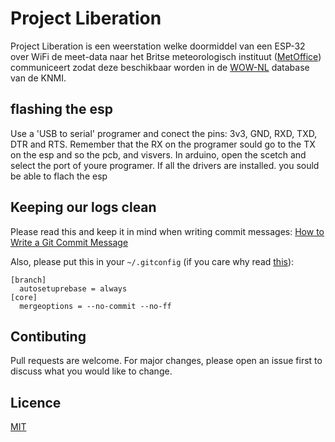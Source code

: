 # Project Liberation
Project Liberation is een weerstation welke doormiddel van een ESP-32 over WiFi
de meet-data naar het Britse meteorologisch instituut
([MetOffice](https://www.metoffice.gov.uk/)) communiceert zodat deze beschikbaar
worden in de [WOW-NL](https://wow.knmi.nl/) database van de KNMI.

## flashing the esp
Use a 'USB to serial' programer and conect the pins: 3v3, GND, RXD, TXD, DTR and RTS. Remember that the RX on the programer sould go to the TX on the esp and so the pcb, and visvers.
In arduino, open the scetch and select the port of youre programer. If all the drivers are installed. you sould be able to flach the esp

## Keeping our logs clean
Please read this and keep it in mind when writing commit messages:
[How to Write a Git Commit Message](https://chris.beams.io/posts/git-commit/)

Also, please put this in your `~/.gitconfig` (if you care why read 
[this](https://kalamuna.atlassian.net/wiki/display/KALA/Git+Workflow)):
```
[branch]
  autosetuprebase = always
[core]
  mergeoptions = --no-commit --no-ff
```

## Contibuting
Pull requests are welcome. For major changes, please open an issue first to discuss what you would like to change.

## Licence
[MIT](./LICENSE)
